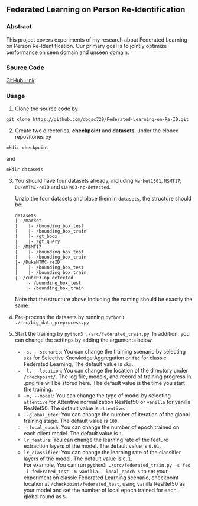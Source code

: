 ## Federated Learning on Person Re-Identification
### Abstract

This project covers experiments of my research about Federated Learning on Person Re-Identification. Our primary goal is to jointly optimize performance on seen domain and unseen domain.

### Source Code

[GitHub Link](https://github.com/dogsc729/Federated-Learning-on-Re-ID)

### Usage

1. Clone the source code by 
```
git clone https://github.com/dogsc729/Federated-Learning-on-Re-ID.git
```

2. Create two directories, **checkpoint** and **datasets**, under the cloned repositories by
```
mkdir checkpoint
```
and
```
mkdir datasets
```

3. You should have four datasets already, including `Market1501`, `MSMT17`, `DukeMTMC-reID` and `CUHK03-np-detected`.

    Unzip the four datasets and place them in `datasets`, the structure should be:
    ```
    datasets
    |- /Market
    |    |- /bounding_box_test
    |    |- /bounding_box_train
    |    |- /gt_bbox
    |    |- /gt_query
    |- /MSMT17
    |    |- /bounding_box_test
    |    |- /bounding_box_train
    |- /DukeMTMC-reID
    |    |- /bounding_box_test
    |    |- /bounding_box_train
    |- /cuhk03-np-detected
        |- /bounding_box_test
        |- /bounding_box_train
    ```
    Note that the structure above including the naming should be exactly the same.
4. Pre-process the datasets by running `python3 ./src/big_data_preprocess.py`
5. Start the training by `python3 ./src/federated_train.py`. In addition, you can change the settings by adding the arguments below.  
   * `-s, --scenario`: You can change the training scenario by selecting `ska` for Selective Knowledge Aggregation or `fed` for classic Federated Learning, The default value is `ska`.
   * `-l, --location`: You can change the location of the directory under `/checkpoint/`. The log file, models, and record of training progress in .png file will be stored here. The default value is the time you start the training.
   * `-m, --model`: You can change the type of model by selecting `attentive` for Attentive normalization ResNet50 or `vanilla` for vanilla ResNet50. The default value is `attentive`.
   * `--global_iter`: You can change the number of iteration of the global training stage. The default value is `100`.
   * `--local_epoch`: You can change the number of epoch trained on each client model. The default value is `1`.
   * `lr_feature`: You can change the learning rate of the feature extraction layers of the model. The default value is `0.01`.
   * `lr_classifier`: You can change the learning rate of the classifier layers of the model. The default value is `0.1`.  
    For example, You can run `python3 ./src/federated_train.py -s fed -l federated_test -m vanilla --local_epoch 5` to set your experiment on classic Federated Learning scenario, checkpoint location at `/checkpoint/federated_test`, using vanilla ResNet50 as your model and set the number of local epoch trained for each global round as `5`.
